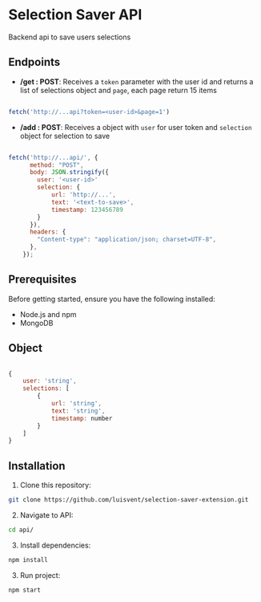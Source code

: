 # Selection Saver API
Backend api to save users selections

## Endpoints

- **/get : POST**: Receives a `token` parameter with the user id and returns a list of selections object and `page`, each page return 15 items
```js

fetch('http://...api?token=<user-id>&page=1')

```
- **/add : POST**: Receives a object with `user` for user token and `selection` object for selection to save
```js

fetch('http://...api/', {
      method: "POST",
      body: JSON.stringify({
        user: '<user-id>'
        selection: {
            url: 'http://...',
            text: '<text-to-save>',
            timestamp: 123456789
        }
      }),
      headers: {
        "Content-type": "application/json; charset=UTF-8",
      },
    });

```

## Prerequisites

Before getting started, ensure you have the following installed:

- Node.js and npm
- MongoDB

## Object

```js

{
    user: 'string',
    selections: [
        {
            url: 'string',
            text: 'string',
            timestamp: number
        }
    ]
}

```


## Installation

1. Clone this repository:

```bash
git clone https://github.com/luisvent/selection-saver-extension.git
```

2. Navigate to API:

```bash
cd api/
```

3. Install dependencies:

```bash
npm install
```

3. Run project:

```bash
npm start
```
